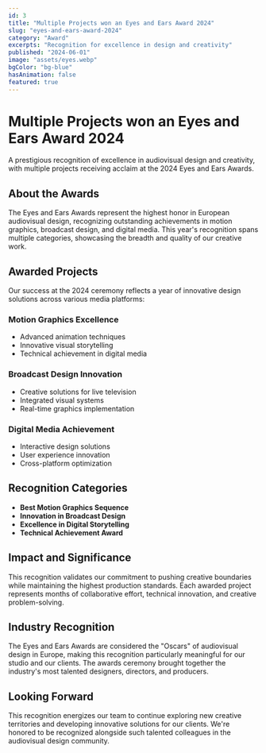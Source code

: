 ```yaml
---
id: 3
title: "Multiple Projects won an Eyes and Ears Award 2024"
slug: "eyes-and-ears-award-2024"
category: "Award"
excerpts: "Recognition for excellence in design and creativity"
published: "2024-06-01"
image: "assets/eyes.webp"
bgColor: "bg-blue"
hasAnimation: false
featured: true
---
```


# Multiple Projects won an Eyes and Ears Award 2024

A prestigious recognition of excellence in audiovisual design and creativity, with multiple projects receiving acclaim at the 2024 Eyes and Ears Awards.

## About the Awards

The Eyes and Ears Awards represent the highest honor in European audiovisual design, recognizing outstanding achievements in motion graphics, broadcast design, and digital media. This year's recognition spans multiple categories, showcasing the breadth and quality of our creative work.

## Awarded Projects

Our success at the 2024 ceremony reflects a year of innovative design solutions across various media platforms:

### **Motion Graphics Excellence**
- Advanced animation techniques
- Innovative visual storytelling
- Technical achievement in digital media

### **Broadcast Design Innovation**
- Creative solutions for live television
- Integrated visual systems
- Real-time graphics implementation

### **Digital Media Achievement**
- Interactive design solutions
- User experience innovation
- Cross-platform optimization

## Recognition Categories

- **Best Motion Graphics Sequence**
- **Innovation in Broadcast Design**
- **Excellence in Digital Storytelling**
- **Technical Achievement Award**

## Impact and Significance

This recognition validates our commitment to pushing creative boundaries while maintaining the highest production standards. Each awarded project represents months of collaborative effort, technical innovation, and creative problem-solving.

## Industry Recognition

The Eyes and Ears Awards are considered the "Oscars" of audiovisual design in Europe, making this recognition particularly meaningful for our studio and our clients. The awards ceremony brought together the industry's most talented designers, directors, and producers.

## Looking Forward

This recognition energizes our team to continue exploring new creative territories and developing innovative solutions for our clients. We're honored to be recognized alongside such talented colleagues in the audiovisual design community. 